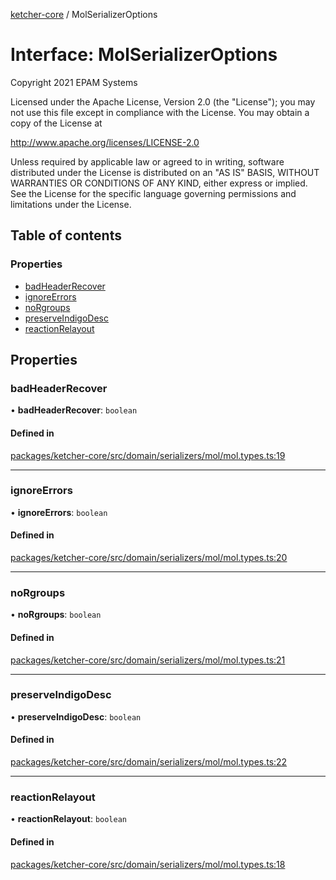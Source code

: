 [ketcher-core](../README.md) / MolSerializerOptions

# Interface: MolSerializerOptions

Copyright 2021 EPAM Systems

Licensed under the Apache License, Version 2.0 (the "License");
you may not use this file except in compliance with the License.
You may obtain a copy of the License at

   http://www.apache.org/licenses/LICENSE-2.0

Unless required by applicable law or agreed to in writing, software
distributed under the License is distributed on an "AS IS" BASIS,
WITHOUT WARRANTIES OR CONDITIONS OF ANY KIND, either express or implied.
See the License for the specific language governing permissions and
limitations under the License.

## Table of contents

### Properties

- [badHeaderRecover](MolSerializerOptions.md#badheaderrecover)
- [ignoreErrors](MolSerializerOptions.md#ignoreerrors)
- [noRgroups](MolSerializerOptions.md#norgroups)
- [preserveIndigoDesc](MolSerializerOptions.md#preserveindigodesc)
- [reactionRelayout](MolSerializerOptions.md#reactionrelayout)

## Properties

### badHeaderRecover

• **badHeaderRecover**: `boolean`

#### Defined in

[packages/ketcher-core/src/domain/serializers/mol/mol.types.ts:19](https://github.com/epam/ketcher/blob/bf065756/packages/ketcher-core/src/domain/serializers/mol/mol.types.ts#L19)

___

### ignoreErrors

• **ignoreErrors**: `boolean`

#### Defined in

[packages/ketcher-core/src/domain/serializers/mol/mol.types.ts:20](https://github.com/epam/ketcher/blob/bf065756/packages/ketcher-core/src/domain/serializers/mol/mol.types.ts#L20)

___

### noRgroups

• **noRgroups**: `boolean`

#### Defined in

[packages/ketcher-core/src/domain/serializers/mol/mol.types.ts:21](https://github.com/epam/ketcher/blob/bf065756/packages/ketcher-core/src/domain/serializers/mol/mol.types.ts#L21)

___

### preserveIndigoDesc

• **preserveIndigoDesc**: `boolean`

#### Defined in

[packages/ketcher-core/src/domain/serializers/mol/mol.types.ts:22](https://github.com/epam/ketcher/blob/bf065756/packages/ketcher-core/src/domain/serializers/mol/mol.types.ts#L22)

___

### reactionRelayout

• **reactionRelayout**: `boolean`

#### Defined in

[packages/ketcher-core/src/domain/serializers/mol/mol.types.ts:18](https://github.com/epam/ketcher/blob/bf065756/packages/ketcher-core/src/domain/serializers/mol/mol.types.ts#L18)
